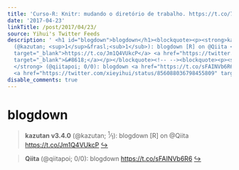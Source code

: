 ```yaml
---
title: 'Curso-R: Knitr: mudando o diretório de trabalho. https://t.co/73eGyEtGE7 #rstats'
date: '2017-04-23'
linkTitle: /post/2017/04/23/
source: Yihui's Twitter Feeds
description: ' <h1 id="blogdown">blogdown</h1><blockquote><p><strong>kazutan v3.4.0</strong>
  (@kazutan; <sup>1</sup>&frasl;<sub>1</sub>): blogdown [R] on @Qiita <a href="https://t.co/Jm1Q4VUkcP"
  target="_blank">https://t.co/Jm1Q4VUkcP</a> <a href="https://twitter.com/xieyihui/status/856004621172592641"
  target="_blank">&#8618;</a></p></blockquote><!-- --><blockquote><p><strong>Qiita
  </strong> (@qiitapoi; 0/0): blogdown <a href="https://t.co/sFAINVb6R6" target="_blank">https://t.co/sFAINVb6R6</a>
  <a href="https://twitter.com/xieyihui/status/856088036798455809" target="_blank">&#8618;</a></p></blockquote><!--  ...'
disable_comments: true
---
```

 <h1 id="blogdown">blogdown</h1><blockquote><p><strong>kazutan v3.4.0</strong> (@kazutan; <sup>1</sup>&frasl;<sub>1</sub>): blogdown [R] on @Qiita <a href="https://t.co/Jm1Q4VUkcP" target="_blank">https://t.co/Jm1Q4VUkcP</a> <a href="https://twitter.com/xieyihui/status/856004621172592641" target="_blank">&#8618;</a></p></blockquote><!-- --><blockquote><p><strong>Qiita </strong> (@qiitapoi; 0/0): blogdown <a href="https://t.co/sFAINVb6R6" target="_blank">https://t.co/sFAINVb6R6</a> <a href="https://twitter.com/xieyihui/status/856088036798455809" target="_blank">&#8618;</a></p></blockquote><!--  ...